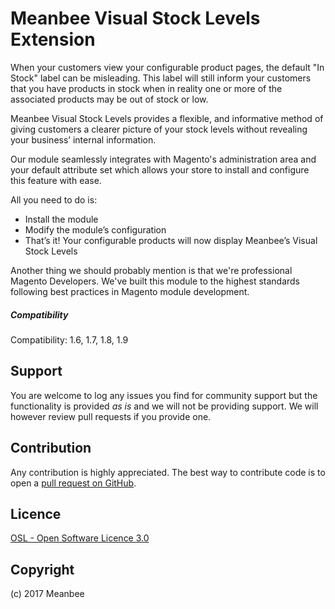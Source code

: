 Meanbee Visual Stock Levels Extension
=====================

When your customers view your configurable product pages, the default "In Stock" label can be misleading. This label will still inform your customers that you have products in stock when in reality one or more of the associated products may be out of stock or low.

Meanbee Visual Stock Levels provides a flexible, and informative method of giving customers a clearer picture of your stock levels without revealing your business’ internal information.

Our module seamlessly integrates with Magento's administration area and your default attribute set which allows your store to install and configure this feature with ease.

All you need to do is:

- Install the module
- Modify the module’s configuration
- That’s it! Your configurable products will now display Meanbee’s Visual Stock Levels

Another thing we should probably mention is that we're professional Magento Developers. We've built this module to the highest standards following best practices in Magento module development.

##### Compatibility
Compatibility: 1.6, 1.7,  1.8, 1.9

Support
-------
You are welcome to log any issues you find for community support but the functionality is provided *as is* and we will not be providing support. We will however review pull requests if you provide one.

Contribution
------------
Any contribution is highly appreciated. The best way to contribute code is to open a [pull request on GitHub](https://help.github.com/articles/using-pull-requests).


Licence
-------
[OSL - Open Software Licence 3.0](http://opensource.org/licenses/osl-3.0.php)

Copyright
---------
(c) 2017 Meanbee
